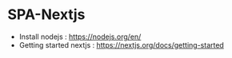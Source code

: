 # SPA-Nextjs

- Install nodejs : https://nodejs.org/en/
- Getting started nextjs : https://nextjs.org/docs/getting-started
